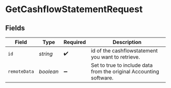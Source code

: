 # GetCashflowStatementRequest


## Fields

| Field                                                              | Type                                                               | Required                                                           | Description                                                        |
| ------------------------------------------------------------------ | ------------------------------------------------------------------ | ------------------------------------------------------------------ | ------------------------------------------------------------------ |
| `id`                                                               | *string*                                                           | :heavy_check_mark:                                                 | id of the cashflowstatement you want to retrieve.                  |
| `remoteData`                                                       | *boolean*                                                          | :heavy_minus_sign:                                                 | Set to true to include data from the original Accounting software. |